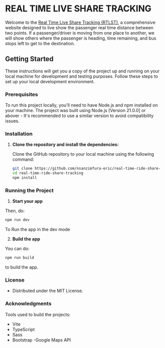 # REAL TIME LIVE SHARE TRACKING

Welcome to the [Real Time Live Share Tracking (RTLST)](https://real-time-ride-share-tracking.onrender.com), a comprehensive website designed to live show the passenger real time distance between two points. If a passenger/driver is moving from one place to another, we will show others where the passenger is heading, time remaining, and bus stops left to get to the destination.

## Getting Started

These instructions will get you a copy of the project up and running on your local machine for development and testing purposes. Follow these steps to set up your local development environment.

### Prerequisites

To run this project locally, you'll need to have Node.js and npm installed on your machine. The project was built using Node.js [Version 21.0.0] or abover - It's recommended to use a similar version to avoid compatibility issues.

### Installation

1. **Clone the repository and install the dependencies:**

   Clone the GitHub repository to your local machine using the following command:

   ```bash
   git clone https://github.com/nsanzimfura-eric/real-time-ride-share-tracking.git
   cd real-time-ride-share-tracking
   npm install

   ```

### Running the Project

  1. **Start your app**

   Then, do:

   ```bash
   npm run dev
  ```

  To Run the app in the dev mode

  2. **Build the app**

   You can do:

   ```bash
   npm run build
   
  ```

  to build the app.

### License

- Distributed under the MIT License.

### Acknowledgments

Tools used to build the projects: 

- Vite
- TypeScript
- Sass
- Bootstrap
-Google Maps API


